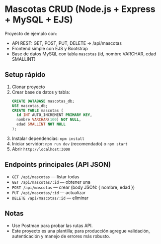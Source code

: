 # Mascotas CRUD (Node.js + Express + MySQL + EJS)

Proyecto de ejemplo con:
- API REST: GET, POST, PUT, DELETE -> /api/mascotas
- Frontend simple con EJS y Bootstrap
- Base de datos MySQL con tabla `mascotas` (id, nombre VARCHAR, edad SMALLINT)

## Setup rápido
1. Clonar proyecto
2. Crear base de datos y tabla:
   ```sql
   CREATE DATABASE mascotas_db;
   USE mascotas_db;
   CREATE TABLE mascotas (
     id INT AUTO_INCREMENT PRIMARY KEY,
     nombre VARCHAR(100) NOT NULL,
     edad SMALLINT NOT NULL
   );
   ```
3. Instalar dependencias: `npm install`
4. Iniciar servidor: `npm run dev` (recomendado) o `npm start`
5. Abrir `http://localhost:3000`

## Endpoints principales (API JSON)
- `GET /api/mascotas` — listar todas
- `GET /api/mascotas/:id` — obtener una
- `POST /api/mascotas` — crear (body JSON: { nombre, edad })
- `PUT /api/mascotas/:id` — actualizar
- `DELETE /api/mascotas/:id` — eliminar

## Notas
- Use Postman para probar las rutas API.
- Este proyecto es una plantilla; para producción agregue validación, autenticación y manejo de errores más robusto.
